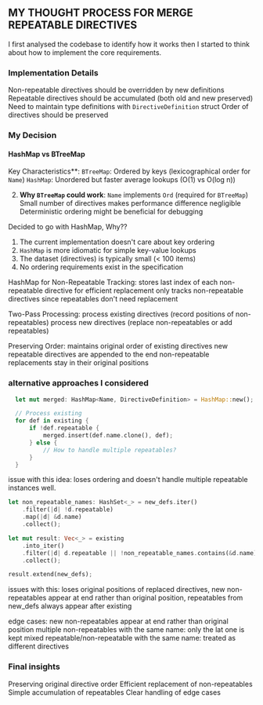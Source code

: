 ## MY THOUGHT PROCESS FOR MERGE REPEATABLE DIRECTIVES

 I first analysed the codebase to identify how it works then I started to think about how to implement the core requirements.

### Implementation Details

 Non-repeatable directives should be overridden by new definitions
Repeatable directives should be accumulated (both old and new preserved)
Need to maintain type definitions with `DirectiveDefinition` struct
Order of directives should be preserved

### My Decision

#### HashMap vs BTreeMap

 Key Characteristics**:
     `BTreeMap`: Ordered by keys (lexicographical order for `Name`)
    `HashMap`: Unordered but faster average lookups (O(1) vs O(log n))

 2. **Why `BTreeMap` could work**:
     `Name` implements `Ord` (required for `BTreeMap`)
    Small number of directives makes performance difference negligible
     Deterministic ordering might be beneficial for debugging


  Decided to go with HashMap, Why??

  1. The current implementation doesn't care about key ordering
  2. `HashMap` is more idiomatic for simple key-value lookups
  3. The dataset (directives) is typically small (< 100 items)
  4. No ordering requirements exist in the specification


  HashMap for Non-Repeatable Tracking:
    stores last index of each non-repeatable directive for efficient replacement
    only tracks non-repeatable directives since repeatables don't need replacement


  Two-Pass Processing:
  process existing directives (record positions of non-repeatables)
   process new directives (replace non-repeatables or add repeatables)

  Preserving Order:
   maintains original order of existing directives
   new repeatable directives are appended to the end
   non-repeatable replacements stay in their original positions


### alternative approaches I considered
```rust
  let mut merged: HashMap<Name, DirectiveDefinition> = HashMap::new();

  // Process existing
  for def in existing {
      if !def.repeatable {
          merged.insert(def.name.clone(), def);
      } else {
          // How to handle multiple repeatables?
      }
  }
  ```

  issue with this idea: loses ordering and doesn't handle multiple repeatable instances well.

  ```rust
  let non_repeatable_names: HashSet<_> = new_defs.iter()
      .filter(|d| !d.repeatable)
      .map(|d| &d.name)
      .collect();

  let mut result: Vec<_> = existing
      .into_iter()
      .filter(|d| d.repeatable || !non_repeatable_names.contains(&d.name))
      .collect();

  result.extend(new_defs);
  ```

  issues with this: loses original positions of replaced directives, new non-repeatables appear at end rather than original position, repeatables from new_defs always appear after existing


  edge cases:
  new non-repeatables appear at end rather than original position
  multiple non-repeatables with the same name: only the lat one is kept
  mixed repeatable/non-repeatable with the same name: treated as different directives

  ### Final insights

   Preserving original directive order
   Efficient replacement of non-repeatables
   Simple accumulation of repeatables
   Clear handling of edge cases
